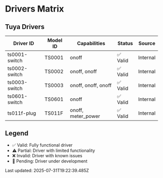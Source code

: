 # Drivers Matrix

## Tuya Drivers

| Driver ID | Model ID | Capabilities | Status | Source |
|-----------|----------|--------------|--------|--------|
| ts0001-switch | TS0001 | onoff | ✅ Valid | Internal |
| ts0002-switch | TS0002 | onoff, onoff | ✅ Valid | Internal |
| ts0003-switch | TS0003 | onoff, onoff, onoff | ✅ Valid | Internal |
| ts0601-switch | TS0601 | onoff | ✅ Valid | Internal |
| ts011f-plug | TS011F | onoff, meter_power | ✅ Valid | Internal |

## Legend

- ✅ Valid: Fully functional driver
- ⚠️ Partial: Driver with limited functionality
- ❌ Invalid: Driver with known issues
- 🔄 Pending: Driver under development

Last updated: 2025-07-31T19:22:39.485Z